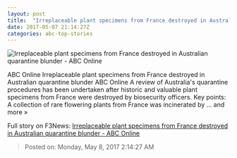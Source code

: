 ```yaml
---
layout: post
title:  "Irreplaceable plant specimens from France destroyed in Australian quarantine blunder - ABC Online"
date: 2017-05-07 21:14:27Z
categories: abc-top-stories
---
```


![Irreplaceable plant specimens from France destroyed in Australian quarantine blunder - ABC Online](http://www.abc.net.au/news/image/8504994-1x1-700x700.jpg)

ABC Online Irreplaceable plant specimens from France destroyed in Australian quarantine blunder ABC Online A review of Australia's quarantine procedures has been undertaken after historic and valuable plant specimens from France were destroyed by biosecurity officers. Key points: A collection of rare flowering plants from France was incinerated by ... and more »


Full story on F3News: [Irreplaceable plant specimens from France destroyed in Australian quarantine blunder - ABC Online](http://www.f3nws.com/n/NrZJ2G)

> Posted on: Monday, May 8, 2017 2:14:27 AM
